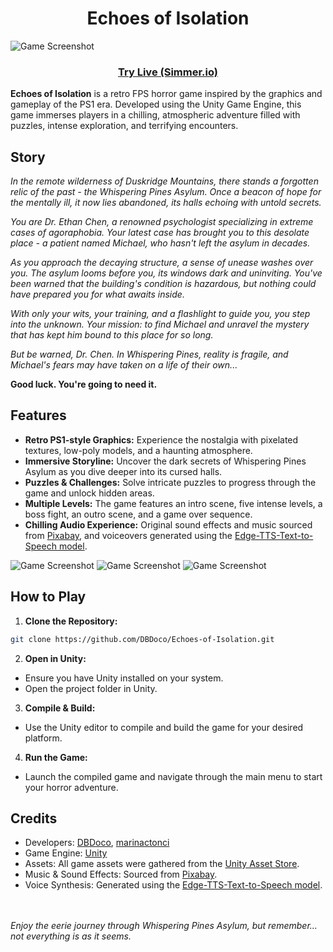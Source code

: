 <h1 align="center">Echoes of Isolation</h1>

![Game Screenshot](https://i.imgur.com/bVKEoUL.png)

<div align="center">
  <h3>
    <a href="https://simmer.io/@DBDoco/echoes-of-isolation">
      Try Live (Simmer.io)
    </a>
</h3>
</div>

**Echoes of Isolation** is a retro FPS horror game inspired by the graphics and gameplay of the PS1 era. Developed using the Unity Game Engine, this game immerses players in a chilling, atmospheric adventure filled with puzzles, intense exploration, and terrifying encounters.

## Story

_In the remote wilderness of Duskridge Mountains, there stands a forgotten relic of the past - the Whispering Pines Asylum. Once a beacon of hope for the mentally ill, it now lies abandoned, its halls echoing with untold secrets._

_You are Dr. Ethan Chen, a renowned psychologist specializing in extreme cases of agoraphobia. Your latest case has brought you to this desolate place - a patient named Michael, who hasn't left the asylum in decades._

_As you approach the decaying structure, a sense of unease washes over you. The asylum looms before you, its windows dark and uninviting. You've been warned that the building's condition is hazardous, but nothing could have prepared you for what awaits inside._

_With only your wits, your training, and a flashlight to guide you, you step into the unknown. Your mission: to find Michael and unravel the mystery that has kept him bound to this place for so long._

_But be warned, Dr. Chen. In Whispering Pines, reality is fragile, and Michael's fears may have taken on a life of their own..._

**Good luck. You're going to need it.**

## Features

- **Retro PS1-style Graphics:** Experience the nostalgia with pixelated textures, low-poly models, and a haunting atmosphere.
- **Immersive Storyline:** Uncover the dark secrets of Whispering Pines Asylum as you dive deeper into its cursed halls.
- **Puzzles & Challenges:** Solve intricate puzzles to progress through the game and unlock hidden areas.
- **Multiple Levels:** The game features an intro scene, five intense levels, a boss fight, an outro scene, and a game over sequence.
- **Chilling Audio Experience:** Original sound effects and music sourced from [Pixabay](https://pixabay.com/sound-effects/), and voiceovers generated using the [Edge-TTS-Text-to-Speech model](https://huggingface.co/spaces/innoai/Edge-TTS-Text-to-Speech).

![Game Screenshot](https://i.imgur.com/uP4gt41.png)
![Game Screenshot](https://i.imgur.com/4Ekhf5s.png)
![Game Screenshot](https://i.imgur.com/EkQ9t2A.png)

## How to Play

1. **Clone the Repository:**
```bash
git clone https://github.com/DBDoco/Echoes-of-Isolation.git
```

2. **Open in Unity:**
  - Ensure you have Unity installed on your system.
  - Open the project folder in Unity.

3. **Compile & Build:**
- Use the Unity editor to compile and build the game for your desired platform.
  
4. **Run the Game:**
- Launch the compiled game and navigate through the main menu to start your horror adventure.

## Credits
- Developers: <a href="https://github.com/DBDoco">DBDoco</a>, <a href="https://github.com/marinactonci">marinactonci</a>
- Game Engine: <a href="https://unity.com/">Unity</a>
- Assets: All game assets were gathered from the <a href="https://assetstore.unity.com/">Unity Asset Store</a>.
- Music & Sound Effects: Sourced from <a href="https://pixabay.com/sound-effects/">Pixabay</a>.
- Voice Synthesis: Generated using the <a href="https://huggingface.co/spaces/innoai/Edge-TTS-Text-to-Speech">Edge-TTS-Text-to-Speech model</a>.

<br></br>
_Enjoy the eerie journey through Whispering Pines Asylum, but remember... not everything is as it seems._
